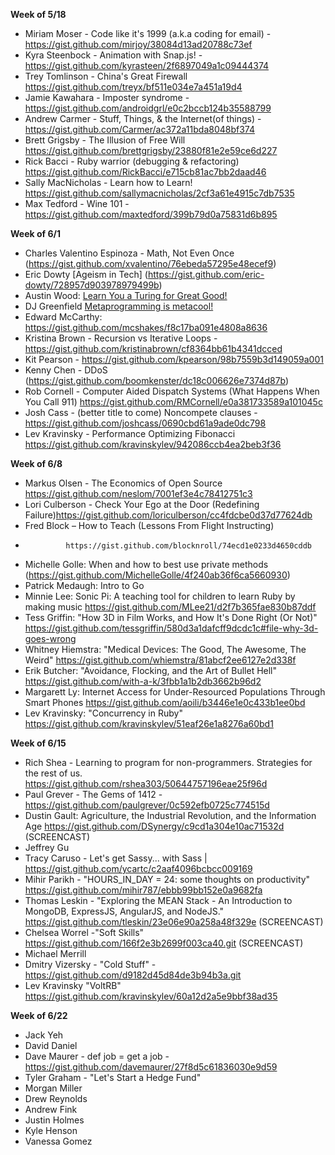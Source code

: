 **Week of 5/18**

* Miriam Moser - Code like it's 1999 (a.k.a coding for email) - https://gist.github.com/mirjoy/38084d13ad20788c73ef
* Kyra Steenbock - Animation with Snap.js! - https://gist.github.com/kyrasteen/2f6897049a1c09444374
* Trey Tomlinson - China's Great Firewall https://gist.github.com/treyx/bf511e034e7a451a19d4
* Jamie Kawahara - Imposter syndrome - https://gist.github.com/androidgrl/e0c2bccb124b35588799
* Andrew Carmer - Stuff, Things, & the Internet(of things) - https://gist.github.com/Carmer/ac372a11bda8048bf374
* Brett Grigsby - The Illusion of Free Will https://gist.github.com/brettgrigsby/23880f81e2e59ce6d227
* Rick Bacci - Ruby warrior (debugging & refactoring) https://gist.github.com/RickBacci/e715cb81ac7bb2daad46
* Sally MacNicholas - Learn how to Learn! https://gist.github.com/sallymacnicholas/2cf3a61e4915c7db7535
* Max Tedford - Wine 101 - https://gist.github.com/maxtedford/399b79d0a75831d6b895

**Week of 6/1**

* Charles Valentino Espinoza - Math, Not Even Once (https://gist.github.com/xvalentino/76ebeda57295e48ecef9)
* Eric Dowty [Ageism in Tech] (https://gist.github.com/eric-dowty/728957d903978979499b)
* Austin Wood: [Learn You a Turing for Great Good!](https://gist.github.com/indiesquidge/a60dc4846548c0d9a88c)
* DJ Greenfield [Metaprogramming is metacool!](https://gist.github.com/AllPurposeName/ed9976ce4d64d44928e5)
* Edward McCarthy: https://gist.github.com/mcshakes/f8c17ba091e4808a8636
* Kristina Brown - Recursion vs Iterative Loops - https://gist.github.com/kristinabrown/cf8364bb61b4341dcced
* Kit Pearson - https://gist.github.com/kpearson/98b7559b3d149059a001
* Kenny Chen - DDoS (https://gist.github.com/boomkenster/dc18c006626e7374d87b)
* Rob Cornell - Computer Aided Dispatch Systems (What Happens When You Call 911) https://gist.github.com/RMCornell/e0a381733589a101045c
* Josh Cass - (better title to come) Noncompete clauses - https://gist.github.com/joshcass/0690cbd61a9ade0dc798
* Lev Kravinsky - Performance Optimizing Fibonacci https://gist.github.com/kravinskylev/942086ccb4ea2beb3f36

**Week of 6/8**

* Markus Olsen - The Economics of Open Source https://gist.github.com/neslom/7001ef3e4c78412751c3
* Lori Culberson - Check Your Ego at the Door (Redefining Failure)https://gist.github.com/loriculberson/cc4fdcbe0d37d77624db
* Fred Block – How to Teach (Lessons From Flight Instructing)
*              https://gist.github.com/blocknroll/74ecd1e0233d4650cddb
* Michelle Golle: When and how to best use private methods
(https://gist.github.com/MichelleGolle/4f240ab36f6ca5660930)
* Patrick Medaugh: Intro to Go
* Minnie Lee: Sonic Pi: A teaching tool for children to learn Ruby by making music
https://gist.github.com/MLee21/d2f7b365fae830b87ddf
* Tess Griffin: "How 3D in Film Works, and How It's Done Right (Or Not)" https://gist.github.com/tessgriffin/580d3a1dafcff9dcdc1c#file-why-3d-goes-wrong
* Whitney Hiemstra: "Medical Devices: The Good, The Awesome, The Weird" https://gist.github.com/whiemstra/81abcf2ee6127e2d338f
* Erik Butcher: "Avoidance, Flocking, and the Art of Bullet Hell" https://gist.github.com/with-a-k/3fbb1a1b2db3662b96d2
* Margarett Ly: Internet Access for Under-Resourced Populations Through Smart Phones https://gist.github.com/aoili/b3446e1e0c433b1ee0bd
* Lev Kravinsky: "Concurrency in Ruby" https://gist.github.com/kravinskylev/51eaf26e1a8276a60bd1

**Week of 6/15**

* Rich Shea - Learning to program for non-programmers.  Strategies for the rest of us.  https://gist.github.com/rshea303/50644757196eae25f96d
* Paul Grever - The Gems of 1412 - https://gist.github.com/paulgrever/0c592efb0725c774515d
* Dustin Gault: Agriculture, the Industrial Revolution, and the Information Age https://gist.github.com/DSynergy/c9cd1a304e10ac71532d (SCREENCAST)
* Jeffrey Gu
* Tracy Caruso - Let's get Sassy... with Sass | https://gist.github.com/ycartc/c2aaf4096bcbcc009169
* Mihir Parikh - "HOURS_IN_DAY = 24: some thoughts on productivity" https://gist.github.com/mihir787/ebbb99bb152e0a9682fa
* Thomas Leskin - "Exploring the MEAN Stack - An Introduction to MongoDB, ExpressJS, AngularJS, and NodeJS."
https://gist.github.com/tleskin/23e06e90a258a48f329e (SCREENCAST)
* Chelsea Worrel -"Soft Skills" https://gist.github.com/166f2e3b2699f003ca40.git (SCREENCAST)
* Michael Merrill
* Dmitry Vizersky - "Cold Stuff" - https://gist.github.com/d9182d45d84de3b94b3a.git
* Lev Kravinsky "VoltRB" https://gist.github.com/kravinskylev/60a12d2a5e9bbf38ad35

**Week of 6/22**

* Jack Yeh
* David Daniel
* Dave Maurer - def job = get a job - https://gist.github.com/davemaurer/27f8d5c61836030e9d59
* Tyler Graham - "Let's Start a Hedge Fund"
* Morgan Miller
* Drew Reynolds
* Andrew Fink
* Justin Holmes
* Kyle Henson
* Vanessa Gomez
